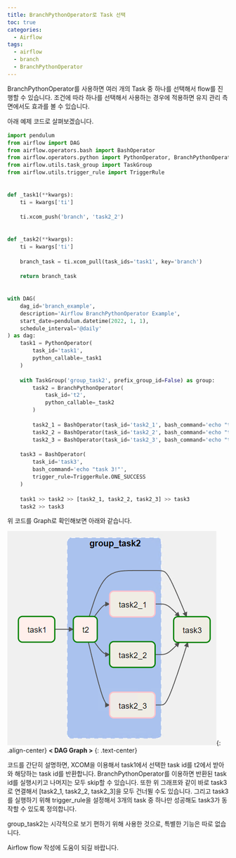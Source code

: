 ```yaml
---
title: BranchPythonOperator로 Task 선택
toc: true
categories:
  - Airflow
tags:
  - airflow
  - branch
  - BranchPythonOperator
---
```


BranchPythonOperator를 사용하면 여러 개의 Task 중 하나를 선택해서 flow를 진행할 수 있습니다. 조건에 따라 하나를 선택해서 사용하는 경우에 적용하면 유지 관리 측면에서도 효과를 볼 수 있습니다.

아래 예제 코드로 살펴보겠습니다.

```python
import pendulum
from airflow import DAG
from airflow.operators.bash import BashOperator
from airflow.operators.python import PythonOperator, BranchPythonOperator
from airflow.utils.task_group import TaskGroup
from airflow.utils.trigger_rule import TriggerRule


def _task1(**kwargs):
    ti = kwargs['ti']

    ti.xcom_push('branch', 'task2_2')


def _task2(**kwargs):
    ti = kwargs['ti']

    branch_task = ti.xcom_pull(task_ids='task1', key='branch')

    return branch_task


with DAG(
    dag_id='branch_example',
    description='Airflow BranchPythonOperator Example',
    start_date=pendulum.datetime(2022, 1, 1),
    schedule_interval='@daily'
) as dag:
    task1 = PythonOperator(
        task_id='task1',
        python_callable=_task1
    )

    with TaskGroup('group_task2', prefix_group_id=False) as group:
        task2 = BranchPythonOperator(
            task_id='t2',
            python_callable=_task2
        )

        task2_1 = BashOperator(task_id='task2_1', bash_command='echo "task 2-1!"')
        task2_2 = BashOperator(task_id='task2_2', bash_command='echo "task 2-2!"')
        task2_3 = BashOperator(task_id='task2_3', bash_command='echo "task 2-3!"')

    task3 = BashOperator(
        task_id='task3',
        bash_command='echo "task 3!"',
        trigger_rule=TriggerRule.ONE_SUCCESS
    )

    task1 >> task2 >> [task2_1, task2_2, task2_3] >> task3
    task2 >> task3
```

위 코드를 Graph로 확인해보면 아래와 같습니다.

![](/assets/images/posts/2022-6-7-tistory-post-36/img-1.png){: .align-center}
**< DAG Graph >**
{: .text-center}
<br>

코드를 간단히 설명하면, XCOM을 이용해서 task1에서 선택한 task id를 t2에서 받아와 해당하는 task id를 반환합니다. BranchPythonOperator를 이용하면 반환된 task id를 실행시키고 나머지는 모두 skip할 수 있습니다. 또한 위 그래프와 같이 바로 task3로 연결해서 [task2_1, task2_2, task2_3]을 모두 건너뛸 수도 있습니다. 그리고 task3를 실행하기 위해 trigger_rule을 설정해서 3개의 task 중 하나만 성공해도 task3가 동작할 수 있도록 정의합니다.

group_task2는 시각적으로 보기 편하기 위해 사용한 것으로, 특별한 기능은 따로 없습니다.

Airflow flow 작성에 도움이 되길 바랍니다.
